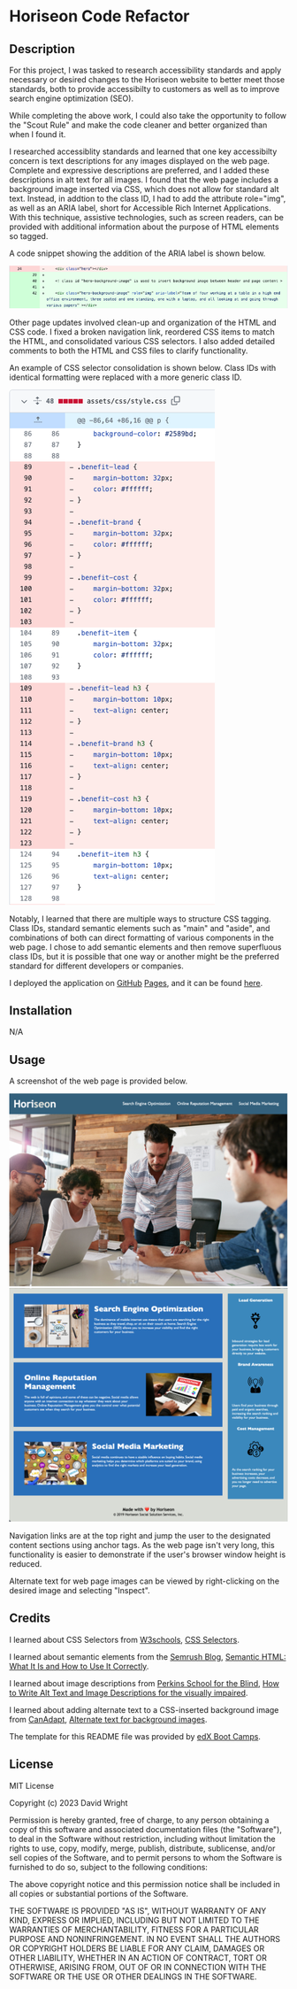 # Horiseon Code Refactor

## Description 

For this project, I was tasked to research accessibility standards and apply necessary or desired changes to the Horiseon website to better meet those standards, both to provide accessibilty to customers as well as to improve search engine optimization (SEO).

While completing the above work, I could also take the opportunity to follow the "Scout Rule" and make the code cleaner and better organized than when I found it.

I researched accessiblity standards and learned that one key accessibilty concern is text descriptions for any images displayed on the web page. Complete and expressive descriptions are preferred, and I added these descriptions in alt text for all images. I found that the web page includes a background image inserted via CSS, which does not allow for standard alt text. Instead, in addtion to the class ID, I had to add the attribute role="img", as well as an ARIA label, short for Accessible Rich Internet Applications. With this technique, assistive technologies, such as screen readers, can be provided with additional information about the purpose of HTML elements so tagged.

A code snippet showing the addition of the ARIA label is shown below.

![Code snippet showing addition of ARIA label](assets/images/aria-label.png)

Other page updates involved clean-up and organization of the HTML and CSS code. I fixed a broken navigation link, reordered CSS items to match the HTML, and consolidated various CSS selectors. I also added detailed comments to both the HTML and CSS files to clarify functionality.

An example of CSS selector consolidation is shown below. Class IDs with identical formatting were replaced with a more generic class ID.

![Code snippet showing consolidation and removal of superfluous CSS selectors](assets/images/CSS-selector-consolidation.png)


Notably, I learned that there are multiple ways to structure CSS tagging. Class IDs, standard semantic elements such as "main" and "aside", and combinations of both can direct formatting of various components in the web page. I chose to add semantic elements and then remove superfluous class IDs, but it is possible that one way or another might be the preferred standard for different developers or companies.

I deployed the application on [GitHub](https://github.com/) [Pages](https://pages.github.com/), and it can be found [here](https://d-a-v-i-d-w-r-i-g-h-t.github.io/horiseon-refactor/).


## Installation

N/A


## Usage 

A screenshot of the web page is provided below. 

![Top half of the Horiseon web page](assets/images/horiseon-screenshot-top.png)
![Bottom half of the Horiseon web page](assets/images/horiseon-screenshot-bottom.png)

Navigation links are at the top right and jump the user to the designated content sections using anchor tags. As the web page isn't very long, this functionality is easier to demonstrate if the user's browser window height is reduced.

Alternate text for web page images can be viewed by right-clicking on the desired image and selecting "Inspect".


## Credits

I learned about CSS Selectors from [W3schools](https://www.w3schools.in/), [CSS Selectors](https://www.w3schools.in/css3/selectors).

I learned about semantic elements from the [Semrush Blog](https://www.semrush.com/blog/), [Semantic HTML: What It Is and How to Use It Correctly](https://www.semrush.com/blog/semantic-html5-guide/).

I learned about image descriptions from [Perkins School for the Blind](https://www.perkins.org/), [How to Write Alt Text and Image Descriptions for the visually impaired](https://www.perkins.org/resource/how-write-alt-text-and-image-descriptions-visually-impaired/?gclid=Cj0KCQjw06-oBhC6ARIsAGuzdw2Q3-ZpaKBjylgurELGWHtC1TeAx5Q_9LhN32vlC5OewXqIoyc9_VoaAggvEALw_wcB).

I learned about adding alternate text to a CSS-inserted background image from [CanAdapt](https://www.davidmacd.com/), [Alternate text for background images](https://www.davidmacd.com/blog/alternate-text-for-css-background-images.html).

The template for this README file was provided by [edX Boot Camps](https://www.edx.org/boot-camps).


## License

MIT License

Copyright (c) 2023 David Wright

Permission is hereby granted, free of charge, to any person obtaining a copy
of this software and associated documentation files (the "Software"), to deal
in the Software without restriction, including without limitation the rights
to use, copy, modify, merge, publish, distribute, sublicense, and/or sell
copies of the Software, and to permit persons to whom the Software is
furnished to do so, subject to the following conditions:

The above copyright notice and this permission notice shall be included in all
copies or substantial portions of the Software.

THE SOFTWARE IS PROVIDED "AS IS", WITHOUT WARRANTY OF ANY KIND, EXPRESS OR
IMPLIED, INCLUDING BUT NOT LIMITED TO THE WARRANTIES OF MERCHANTABILITY,
FITNESS FOR A PARTICULAR PURPOSE AND NONINFRINGEMENT. IN NO EVENT SHALL THE
AUTHORS OR COPYRIGHT HOLDERS BE LIABLE FOR ANY CLAIM, DAMAGES OR OTHER
LIABILITY, WHETHER IN AN ACTION OF CONTRACT, TORT OR OTHERWISE, ARISING FROM,
OUT OF OR IN CONNECTION WITH THE SOFTWARE OR THE USE OR OTHER DEALINGS IN THE
SOFTWARE.
